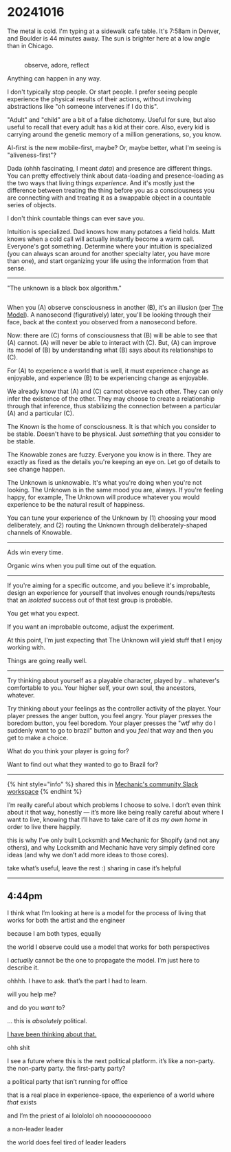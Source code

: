 # 20241016

The metal is cold. I'm typing at a sidewalk cafe table. It's 7:58am in Denver, and Boulder is 44 minutes away. The sun is brighter here at a low angle than in Chicago.

<figure><img src="../../.gitbook/assets/Screenshot 2024-10-16 at 1.48.19 PM.png" alt=""><figcaption><p>observe, adore, reflect</p></figcaption></figure>

Anything can happen in any way.

I don't typically stop people. Or start people. I prefer seeing people experience the physical results of their actions, without involving abstractions like "oh someone intervenes if I do this".

"Adult" and "child" are a bit of a false dichotomy. Useful for sure, but also useful to recall that every adult has a kid at their core. Also, every kid is carrying around the genetic memory of a million generations, so, you know.

AI-first is the new mobile-first, maybe? Or, maybe better, what I'm seeing is "aliveness-first"?

Dada (ohhh fascinating, I meant _data_) and presence are different things. You can pretty effectively think about data-loading and presence-loading as the two ways that living things _experience_. And it's mostly just the difference between treating the thing before you as a consciousness you are connecting with and treating it as a swappable object in a countable series of objects.

I don't think countable things can ever save you.

Intuition is specialized. Dad knows how many potatoes a field holds. Matt knows when a cold call will actually instantly become a warm call. Everyone's got something. Determine where your intuition is specialized (you can always scan around for another specialty later, you have more than one), and start organizing your life using the information from that sense.

***

"The unknown is a black box algorithm."

<figure><img src="../../.gitbook/assets/Screenshot 2024-10-16 at 1.48.39 PM.png" alt=""><figcaption></figcaption></figure>

When you (A) observe consciousness in another (B), it's an illusion (per [The Model](../the-model.md)). A nanosecond (figuratively) later, you'll be looking through their face, back at the context you observed from a nanosecond before.

Now: there are (C) forms of consciousness that (B) will be able to see that (A) cannot. (A) will never be able to interact with (C). But, (A) can improve its model of (B) by understanding what (B) says about its relationships to (C).

For (A) to experience a world that is well, it must experience change as enjoyable, and experience (B) to be experiencing change as enjoyable.

We already know that (A) and (C) cannot observe each other. They can only infer the existence of the other. They may choose to create a relationship through that inference, thus stabilizing the connection between a particular (A) and a particular (C).

The Known is the home of consciousness. It is that which you consider to be stable. Doesn't have to be physical. Just _something_ that you consider to be stable.

The Knowable zones are fuzzy. Everyone you know is in there. They are exactly as fixed as the details you're keeping an eye on. Let go of details to see change happen.

The Unknown is unknowable. It's what you're doing when you're not looking. The Unknown is in the same mood you are, always. If you're feeling happy, for example, The Unknown will produce whatever you would experience to be the natural result of happiness.

You can tune your experience of the Unknown by (1) choosing your mood deliberately, and (2) routing the Unknown through deliberately-shaped channels of Knowable.

***

Ads win every time.

Organic wins when you pull time out of the equation.

***

If you're aiming for a specific outcome, and you believe it's improbable, design an experience for yourself that involves enough rounds/reps/tests that an _isolated_ success out of that test group is probable.

You get what you expect.

If you want an improbable outcome, adjust the experiment.

At this point, I'm just expecting that The Unknown will yield stuff that I enjoy working with.

Things are going really well.

***

Try thinking about yourself as a playable character, played by .. whatever's comfortable to you. Your higher self, your own soul, the ancestors, whatever.

Try thinking about your feelings as the controller activity of the player. Your player presses the anger button, you feel angry. Your player presses the boredom button, you feel boredom. Your player presses the "wtf why do I suddenly want to go to brazil" button and you _feel_ that way and then you get to make a choice.

What do you think your player is going for?

Want to find out what they wanted to go to Brazil for?

***

{% hint style="info" %}
shared this in [Mechanic's community Slack workspace](https://slack.mechanic.dev/)
{% endhint %}

I’m really careful about which problems I choose to solve. I don’t even think about it that way, honestly — it’s more like being really careful about where I want to live, knowing that I’ll have to take care of it _as my own home_ in order to live there happily.

this is why I’ve only built Locksmith and Mechanic for Shopify (and not any others), and why Locksmith and Mechanic have very simply defined core ideas (and why we don’t add more ideas to those cores).

take what’s useful, leave the rest :) sharing in case it’s helpful

***

## 4:44pm

I think what I’m looking at here is a model for the process of living that works for both the artist and the engineer

because I am both types, equally

the world I observe could use a model that works for both perspectives

I _actually_ cannot be the one to propagate the model. I’m just here to describe it.

ohhhh. I have to ask. that’s the part I had to learn.

will you help me?

and do you _want_ to?

... this is _absolutely_ political.

[I have been thinking about that.](../08/19.md)

ohh shit

I see a future where this is the next political platform. it’s like a non-party. the non-party party. the first-party party?

a political party that isn’t running for office

that is a real place in experience-space, the experience of a world where _that_ exists

and I’m the priest of ai lolololol oh noooooooooooo

a non-leader leader

the world does feel tired of leader leaders
